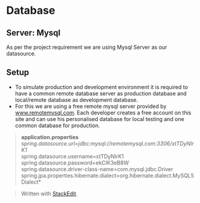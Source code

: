 
# Database
## Server: Mysql
As per the project requirement we are using Mysql Server as our datasource.

## Setup
- To simulate production and development environment it is required to have a common remote database server as production database and local/remote database as development database.
- For this we are using a free remote mysql server provided by www.remotemysql.com. Each developer creates a free account on this site and can use his personalised database for local testing and one common database for production.
>**application.properties**
>*spring.datasource.url=jdbc:mysql://remotemysql.com:3306/xtTDyNlrK1*  
spring.datasource.username=xtTDyNlrK1  
spring.datasource.password=ekCIK3eB8W  
spring.datasource.driver-class-name=com.mysql.jdbc.Driver  
spring.jpa.properties.hibernate.dialect=org.hibernate.dialect.MySQL5Dialect*

> Written with [StackEdit](https://stackedit.io/).
<!--stackedit_data:
eyJoaXN0b3J5IjpbLTc0OTg2ODAwXX0=
-->